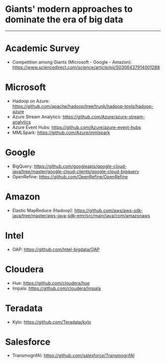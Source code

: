 # Giants' modern approaches to dominate the era of big data
-----------------------------------------------------------------------------------------------------------------------------------------

# Academic Survey 
- Competition among Giants (Microsoft - Google - Amazon): https://www.sciencedirect.com/science/article/pii/S0306437914001288

# Microsoft
- Hadoop on Azure: https://github.com/apache/hadoop/tree/trunk/hadoop-tools/hadoop-azure
- Azure Stream Analytics: https://github.com/Azure/azure-stream-analytics
- Azure Event Hubs: https://github.com/Azure/azure-event-hubs
- MMLSpark: https://github.com/Azure/mmlspark

# Google
- BigQuery: https://github.com/googleapis/google-cloud-java/tree/master/google-cloud-clients/google-cloud-bigquery
- OpenRefine: https://github.com/OpenRefine/OpenRefine

# Amazon
- Elastic MapReduce (Hadoop): https://github.com/aws/aws-sdk-java/tree/master/aws-java-sdk-emr/src/main/java/com/amazonaws

# Intel
- OAP: https://github.com/Intel-bigdata/OAP

# Cloudera
- Hue: https://github.com/cloudera/hue
- Impala: https://github.com/cloudera/Impala

# Teradata
- Kylo: https://github.com/Teradata/kylo

# Salesforce
- TransmogrifAI: https://github.com/salesforce/TransmogrifAI

